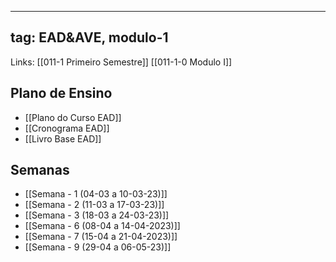 
---
tag: EAD&AVE, modulo-1
---
Links: [[011-1 Primeiro Semestre]]  [[011-1-0 Modulo I]]

## Plano de Ensino
- [[Plano do Curso EAD]]
- [[Cronograma EAD]]
- [[Livro Base EAD]]
## Semanas
- [[Semana - 1 (04-03 a 10-03-23)]]
- [[Semana - 2 (11-03 a 17-03-23)]]
- [[Semana - 3 (18-03 a 24-03-23)]]
-  [[Semana - 6 (08-04 a 14-04-2023)]]
- [[Semana - 7 (15-04 a 21-04-2023)]]
- [[Semana - 9 (29-04 a 06-05-23)]]